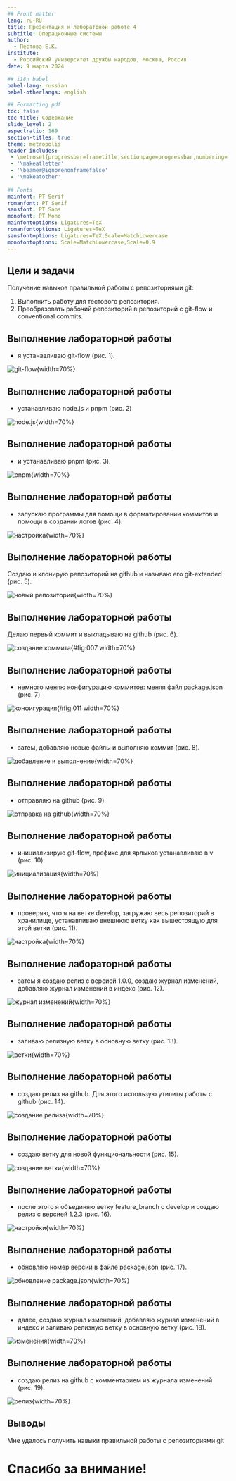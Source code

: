 ```yaml
---
## Front matter
lang: ru-RU
title: Презентация к лаборатоной работе 4
subtitle: Операционные системы
author:
  - Пестова Е.К.
institute:
  - Российский университет дружбы народов, Москва, Россия
date: 9 марта 2024

## i18n babel
babel-lang: russian
babel-otherlangs: english

## Formatting pdf
toc: false
toc-title: Содержание
slide_level: 2
aspectratio: 169
section-titles: true
theme: metropolis
header-includes:
 - \metroset{progressbar=frametitle,sectionpage=progressbar,numbering=fraction}
 - '\makeatletter'
 - '\beamer@ignorenonframefalse'
 - '\makeatother'
 
## Fonts
mainfont: PT Serif
romanfont: PT Serif
sansfont: PT Sans
monofont: PT Mono
mainfontoptions: Ligatures=TeX
romanfontoptions: Ligatures=TeX
sansfontoptions: Ligatures=TeX,Scale=MatchLowercase
monofontoptions: Scale=MatchLowercase,Scale=0.9
---
```



## Цели и задачи

Получение навыков правильной работы с репозиториями git:
1. Выполнить работу для тестового репозитория.
2. Преобразовать рабочий репозиторий в репозиторий с git-flow и conventional commits.

## Выполнение лабораторной работы

- я устанавливаю git-flow (рис. 1).

![git-flow](/home/ekpestova/ЛР4/1){width=70%}

## Выполнение лабораторной работы

- устанавливаю node.js и pnpm (рис. 2)

![node.js](/home/ekpestova/ЛР4/2){width=70%}

## Выполнение лабораторной работы

- и устанавливаю pnpm (рис. 3).

![pnpm](/home/ekpestova/ЛР4/3){width=70%}

## Выполнение лабораторной работы

- запускаю программы для помощи в форматировании коммитов и помощи в создании логов (рис. 4).

![настройка](/home/ekpestova/ЛР4/5){width=70%}

## Выполнение лабораторной работы

Создаю и клонирую репозиторий на github и называю его git-extended (рис. 5).

![новый репозиторий](/home/ekpestova/ЛР4/6){width=70%}

## Выполнение лабораторной работы

Делаю первый коммит и выкладываю на github (рис. 6).

![создание коммита](/home/ekpestova/ЛР4/7){#fig:007 width=70%}

## Выполнение лабораторной работы

- немного меняю конфигурацию коммитов: меняя файл package.json (рис. 7).

![конфигурация](/home/ekpestova/ЛР4/11){#fig:011 width=70%}

## Выполнение лабораторной работы

- затем, добавляю новые файлы и выполняю коммит (рис. 8).

![добавление и выполнение](/home/ekpestova/ЛР4/12){width=70%}

## Выполнение лабораторной работы

- отправляю на github (рис. 9).

![отправка на github](/home/ekpestova/ЛР4/13){width=70%}

## Выполнение лабораторной работы

- инициализирую git-flow, префикс для ярлыков устанавливаю в v (рис. 10).

![инициализация](/home/ekpestova/ЛР4/14){width=70%}

## Выполнение лабораторной работы

- проверяю, что я на ветке develop, загружаю весь репозиторий в хранилище, устанавливаю внешнюю ветку как вышестоящую для этой ветки (рис. 11).

![настройка](/home/ekpestova/ЛР4/15){width=70%}

## Выполнение лабораторной работы

- затем я создаю релиз с версией 1.0.0, создаю журнал изменений, добавляю журнал изменений в индекс (рис. 12).

![журнал изменений](/home/ekpestova/ЛР4/16){width=70%}

## Выполнение лабораторной работы

- заливаю релизную ветку в основную ветку (рис. 13).

![ветки](/home/ekpestova/ЛР4/17){width=70%}

## Выполнение лабораторной работы

- создаю релиз на github. Для этого использую утилиты работы с github (рис. 14).

![создание релиза](/home/ekpestova/ЛР4/19){width=70%}

## Выполнение лабораторной работы

- создаю ветку для новой функциональности (рис. 15).

![создание ветки](/home/ekpestova/ЛР4/20){width=70%}

## Выполнение лабораторной работы

- после этого я объединяю ветку feature_branch c develop и создаю релиз с версией 1.2.3 (рис. 16).

![настройки](/home/ekpestova/ЛР4/21){width=70%}

## Выполнение лабораторной работы

- обновляю номер версии в файле package.json (рис. 17).

![обновление package.json](/home/ekpestova/ЛР4/22){width=70%}

## Выполнение лабораторной работы

- далее, создаю журнал изменений, добавляю журнал изменений в индекс и заливаю релизную ветку в основную ветку (рис. 18).

![изменения](/home/ekpestova/ЛР4/23){width=70%}

## Выполнение лабораторной работы

- создаю релиз на github с комментарием из журнала изменений (рис. 19).

![релиз](/home/ekpestova/ЛР4/26){width=70%}

## Выводы

Мне удалось получить навыки правильной работы с репозиториями git

# Спасибо за внимание!

